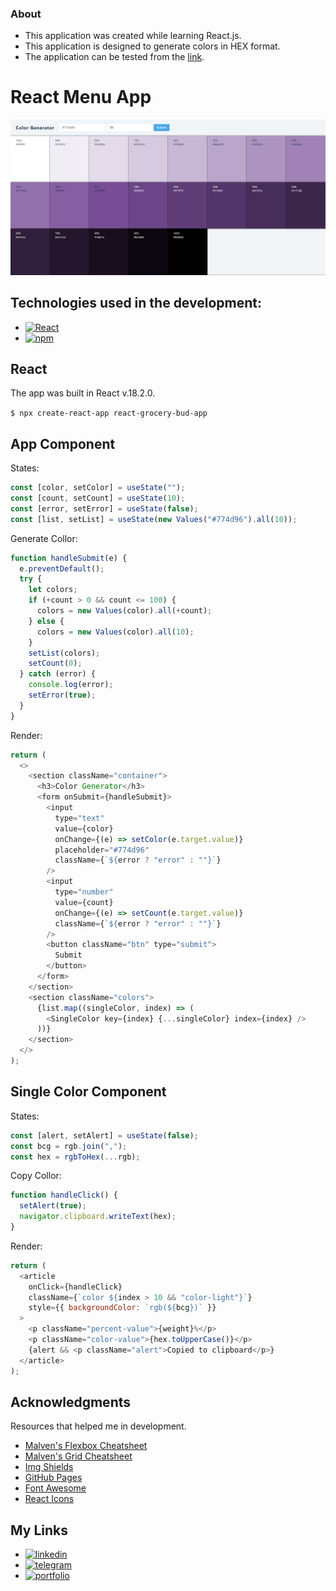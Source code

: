 ### About

- This application was created while learning React.js.
- This application is designed to generate colors in HEX format.
- The application can be tested from the [link](https://s1een.github.io/react-color-app/ "link").

# React Menu App

![](https://github.com/s1een/react-color-app/blob/master/public/images/img.PNG?raw=true)

## Technologies used in the development:

- [![React][react.js]][react-url]
- [![npm][npm.com]][npm-url]

## React

The app was built in React v.18.2.0.

`$ npx create-react-app react-grocery-bud-app`

## App Component

States:

```javascript
const [color, setColor] = useState("");
const [count, setCount] = useState(10);
const [error, setError] = useState(false);
const [list, setList] = useState(new Values("#774d96").all(10));
```

Generate Collor:

```javascript
function handleSubmit(e) {
  e.preventDefault();
  try {
    let colors;
    if (+count > 0 && count <= 100) {
      colors = new Values(color).all(+count);
    } else {
      colors = new Values(color).all(10);
    }
    setList(colors);
    setCount(0);
  } catch (error) {
    console.log(error);
    setError(true);
  }
}
```

Render:

```javascript
return (
  <>
    <section className="container">
      <h3>Color Generator</h3>
      <form onSubmit={handleSubmit}>
        <input
          type="text"
          value={color}
          onChange={(e) => setColor(e.target.value)}
          placeholder="#774d96"
          className={`${error ? "error" : ""}`}
        />
        <input
          type="number"
          value={count}
          onChange={(e) => setCount(e.target.value)}
          className={`${error ? "error" : ""}`}
        />
        <button className="btn" type="submit">
          Submit
        </button>
      </form>
    </section>
    <section className="colors">
      {list.map((singleColor, index) => (
        <SingleColor key={index} {...singleColor} index={index} />
      ))}
    </section>
  </>
);
```

## Single Color Component

States:

```javascript
const [alert, setAlert] = useState(false);
const bcg = rgb.join(",");
const hex = rgbToHex(...rgb);
```

Copy Collor:

```javascript
function handleClick() {
  setAlert(true);
  navigator.clipboard.writeText(hex);
}
```

Render:

```javascript
return (
  <article
    onClick={handleClick}
    className={`color ${index > 10 && "color-light"}`}
    style={{ backgroundColor: `rgb(${bcg})` }}
  >
    <p className="percent-value">{weight}%</p>
    <p className="color-value">{hex.toUpperCase()}</p>
    {alert && <p className="alert">Copied to clipboard</p>}
  </article>
);
```

## Acknowledgments

Resources that helped me in development.

- [Malven's Flexbox Cheatsheet](https://flexbox.malven.co/)
- [Malven's Grid Cheatsheet](https://grid.malven.co/)
- [Img Shields](https://shields.io)
- [GitHub Pages](https://pages.github.com)
- [Font Awesome](https://fontawesome.com)
- [React Icons](https://react-icons.github.io/react-icons/search)

## My Links

- [![linkedin][linkedin.com]][linkedin-url]
- [![telegram][telegram.com]][telegram-url]
- [![portfolio][portfolio.com]][portfolio-url]
  <!-- MARKDOWN LINKS & IMAGES -->
  <!-- https://www.markdownguide.org/basic-syntax/#reference-style-links -->
  [product-screenshot]: images/main.png
  [react.js]: https://img.shields.io/badge/React_18.2.0-20232A?style=for-the-badge&logo=react&logoColor=61DAFB
  [react-url]: https://reactjs.org/
  [npm.com]: https://img.shields.io/badge/NPM-20232A?style=for-the-badge&logo=npm&logoColor=764abc
  [npm-url]: https://www.npmjs.com/
  [linkedin.com]: https://img.shields.io/badge/LinkedIn-20232A?style=for-the-badge&logo=linkedin&logoColor=wgute
  [linkedin-url]: https://www.linkedin.com/in/dmitry-morozov-082288228/
  [telegram.com]: https://img.shields.io/badge/Telegram-20232A?style=for-the-badge&logo=telegram&logoColor=white
  [telegram-url]: https://t.me/r3ason_why
  [portfolio.com]: https://img.shields.io/badge/Portfolio-20232A?style=for-the-badge&logo=github&logoColor=white
  [portfolio-url]: https://s1een.github.io/my_cv_site/
